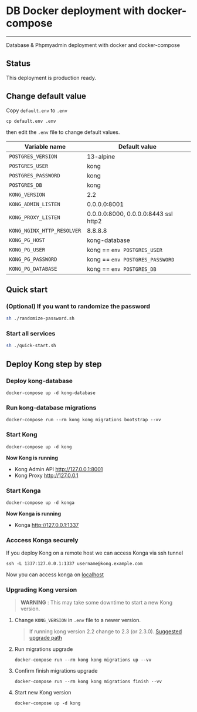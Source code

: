 # DB Docker deployment with docker-compose

---

Database & Phpmyadmin deployment with docker and docker-compose

## Status

This deployment is production ready.

## Change default value

Copy `default.env` to `.env`

```
cp default.env .env
```

then edit the `.env` file to change default values.

| Variable name              | Default value                        |
| -------------------------- | ------------------------------------ |
| `POSTGRES_VERSION`         | 13-alpine                            |
| `POSTGRES_USER`            | kong                                 |
| `POSTGRES_PASSWORD`        | kong                                 |
| `POSTGRES_DB`              | kong                                 |
| `KONG_VERSION`             | 2.2                                  |
| `KONG_ADMIN_LISTEN`        | 0.0.0.0:8001                         |
| `KONG_PROXY_LISTEN`        | 0.0.0.0:8000, 0.0.0.0:8443 ssl http2 |
| `KONG_NGINX_HTTP_RESOLVER` | 8.8.8.8                              |
| `KONG_PG_HOST`             | kong-database                        |
| `KONG_PG_USER`             | kong == `env POSTGRES_USER`          |
| `KONG_PG_PASSWORD`         | kong == `env POSTGRES_PASSWORD`      |
| `KONG_PG_DATABASE`         | kong == `env POSTGRES_DB`            |

## Quick start

### (Optional) If you want to randomize the password

```bash
sh ./randomize-password.sh
```

### Start all services

```bash
sh ./quick-start.sh
```

## Deploy Kong step by step

### Deploy kong-database

```
docker-compose up -d kong-database
```

### Run kong-database migrations

```
docker-compose run --rm kong kong migrations bootstrap --vv
```

### Start Kong

```
docker-compose up -d kong
```

**Now Kong is running**

-   Kong Admin API http://127.0.0.1:8001
-   Kong Proxy http://127.0.0.1

### Start Konga

```
docker-compose up -d konga
```

**Now Konga is running**

-   Konga http://127.0.0.1:1337

### Acccess Konga securely

If you deploy Kong on a remote host we can access Konga via ssh tunnel

```
ssh -L 1337:127.0.0.1:1337 username@kong.example.com
```

Now you can access konga on [localhost](http://localhost:1337)

### Upgrading Kong version

> **WARNING** : This may take some downtime to start a new Kong version.

1. Change `KONG_VERSION` in `.env` file to a newer version.

    > If running kong version 2.2 change to 2.3 (or 2.3.0). [Suggested upgrade path](https://github.com/Kong/kong/blob/master/UPGRADE.md)

2. Run migrations upgrade

    ```
    docker-compose run --rm kong kong migrations up --vv
    ```

3. Confirm finish migrations upgrade

    ```
    docker-compose run --rm kong kong migrations finish --vv
    ```

4. Start new Kong version

    ```
    docker-compose up -d kong
    ```
